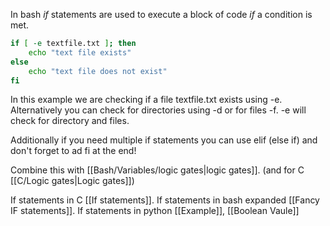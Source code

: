 In bash *if* statements are used to execute a block of code *if* a condition is met.
```bash
if [ -e textfile.txt ]; then
	echo "text file exists"
else
	echo "text file does not exist"
fi
```
In this example we are checking if a file textfile.txt exists using -e.
Alternatively you can check for directories using -d or for files -f.
-e will check for directory and files.

Additionally if you need multiple if statements you can use elif (else if) and don't forget to ad fi at the end!

Combine this with [[Bash/Variables/logic gates|logic gates]]. (and for C [[C/Logic gates|Logic gates]])

If statements in C [[If statements]].
If statements in bash expanded [[Fancy IF statements]].
If statements in python [[Example]], [[Boolean Vaule]]